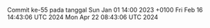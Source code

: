 Commit ke-55 pada tanggal Sun Jan 01 14:00 2023 +0100
Fri Feb 16 14:43:06 UTC 2024
Mon Apr 22 08:43:06 UTC 2024
